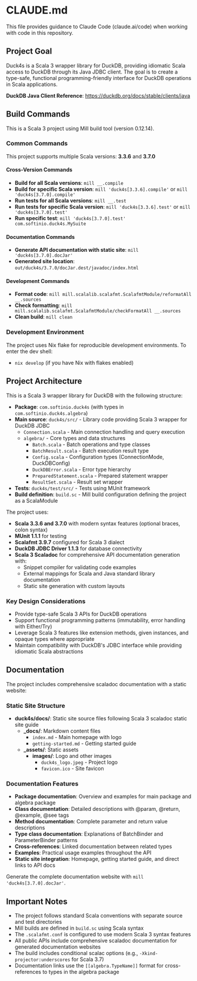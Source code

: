 # CLAUDE.md

This file provides guidance to Claude Code (claude.ai/code) when working with code in this repository.

## Project Goal

Duck4s is a Scala 3 wrapper library for DuckDB, providing idiomatic Scala access to DuckDB through its Java JDBC client. The goal is to create a type-safe, functional programming-friendly interface for DuckDB operations in Scala applications.

**DuckDB Java Client Reference**: https://duckdb.org/docs/stable/clients/java

## Build Commands

This is a Scala 3 project using Mill build tool (version 0.12.14).

### Common Commands

This project supports multiple Scala versions: **3.3.6** and **3.7.0**

#### Cross-Version Commands
- **Build for all Scala versions**: `mill __.compile`
- **Build for specific Scala version**: `mill 'duck4s[3.3.6].compile'` or `mill 'duck4s[3.7.0].compile'`
- **Run tests for all Scala versions**: `mill __.test`
- **Run tests for specific Scala version**: `mill 'duck4s[3.3.6].test'` or `mill 'duck4s[3.7.0].test'`
- **Run specific test**: `mill 'duck4s[3.7.0].test' com.softinio.duck4s.MySuite`

#### Documentation Commands
- **Generate API documentation with static site**: `mill 'duck4s[3.7.0].docJar'`
- **Generated site location**: `out/duck4s/3.7.0/docJar.dest/javadoc/index.html`

#### Development Commands
- **Format code**: `mill mill.scalalib.scalafmt.ScalafmtModule/reformatAll __.sources`
- **Check formatting**: `mill mill.scalalib.scalafmt.ScalafmtModule/checkFormatAll __.sources`
- **Clean build**: `mill clean`

### Development Environment
The project uses Nix flake for reproducible development environments. To enter the dev shell:
- `nix develop` (if you have Nix with flakes enabled)

## Project Architecture

This is a Scala 3 wrapper library for DuckDB with the following structure:
- **Package**: `com.softinio.duck4s` (with types in `com.softinio.duck4s.algebra`)
- **Main source**: `duck4s/src/` - Library code providing Scala 3 wrapper for DuckDB JDBC
  - `Connection.scala` - Main connection handling and query execution
  - `algebra/` - Core types and data structures
    - `Batch.scala` - Batch operations and type classes
    - `BatchResult.scala` - Batch execution result type
    - `Config.scala` - Configuration types (ConnectionMode, DuckDBConfig)
    - `DuckDBError.scala` - Error type hierarchy
    - `PreparedStatement.scala` - Prepared statement wrapper
    - `ResultSet.scala` - Result set wrapper
- **Tests**: `duck4s/test/src/` - Tests using MUnit framework
- **Build definition**: `build.sc` - Mill build configuration defining the project as a ScalaModule

The project uses:
- **Scala 3.3.6 and 3.7.0** with modern syntax features (optional braces, colon syntax)
- **MUnit 1.1.1** for testing
- **Scalafmt 3.9.7** configured for Scala 3 dialect
- **DuckDB JDBC Driver 1.1.3** for database connectivity
- **Scala 3 Scaladoc** for comprehensive API documentation generation with:
  - Snippet compiler for validating code examples
  - External mappings for Scala and Java standard library documentation
  - Static site generation with custom layouts

### Key Design Considerations
- Provide type-safe Scala 3 APIs for DuckDB operations
- Support functional programming patterns (immutability, error handling with Either/Try)
- Leverage Scala 3 features like extension methods, given instances, and opaque types where appropriate
- Maintain compatibility with DuckDB's JDBC interface while providing idiomatic Scala abstractions

## Documentation

The project includes comprehensive scaladoc documentation with a static website:

### Static Site Structure
- **duck4s/docs/**: Static site source files following Scala 3 scaladoc static site guide
  - **_docs/**: Markdown content files
    - `index.md` - Main homepage with logo
    - `getting-started.md` - Getting started guide
  - **_assets/**: Static assets
    - **images/**: Logo and other images
      - `duck4s_logo.jpeg` - Project logo
      - `favicon.ico` - Site favicon

### Documentation Features
- **Package documentation**: Overview and examples for main package and algebra package
- **Class documentation**: Detailed descriptions with @param, @return, @example, @see tags
- **Method documentation**: Complete parameter and return value descriptions
- **Type class documentation**: Explanations of BatchBinder and ParameterBinder patterns
- **Cross-references**: Linked documentation between related types
- **Examples**: Practical usage examples throughout the API
- **Static site integration**: Homepage, getting started guide, and direct links to API docs

Generate the complete documentation website with `mill 'duck4s[3.7.0].docJar'`.

## Important Notes
- The project follows standard Scala conventions with separate source and test directories
- Mill builds are defined in `build.sc` using Scala syntax
- The `.scalafmt.conf` is configured to use modern Scala 3 syntax features
- All public APIs include comprehensive scaladoc documentation for generated documentation websites
- The build includes conditional scalac options (e.g., `-Xkind-projector:underscores` for Scala 3.7)
- Documentation links use the `[[algebra.TypeName]]` format for cross-references to types in the algebra package
